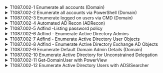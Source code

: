 <details>
<summary>T1087.002-1 Enumerate all accounts (Domain)
</summary>
<pre>$ NA </pre>
</details>
<details>
<summary>T1087.002-2 Enumerate all accounts via PowerShell (Domain)
</summary>
<pre>$ NA </pre>
</details>
<details>
<summary>T1087.002-3 Enumerate logged on users via CMD (Domain)
</summary>
<pre>$ NA </pre>
</details>
<details>
<summary>T1087.002-4 Automated AD Recon (ADRecon)
</summary>
<pre>$ NA </pre>
</details>
<details>
<summary>T1087.002-5 Adfind -Listing password policy
</summary>
<pre>$ NA </pre>
</details>
<details>
<summary>T1087.002-6 Adfind - Enumerate Active Directory Admins
</summary>
<pre>$ NA </pre>
</details>
<details>
<summary>T1087.002-7 Adfind - Enumerate Active Directory User Objects
</summary>
<pre>$ NA </pre>
</details>
<details>
<summary>T1087.002-8 Adfind - Enumerate Active Directory Exchange AD Objects
</summary>
<pre>$ NA </pre>
</details>
<details>
<summary>T1087.002-9 Enumerate Default Domain Admin Details (Domain)
</summary>
<pre>$ NA </pre>
</details>
<details>
<summary>T1087.002-10 Enumerate Active Directory for Unconstrained Delegation
</summary>
<pre>$ NA </pre>
</details>
<details>
<summary>T1087.002-11 Get-DomainUser with PowerView
</summary>
<pre>$ NA </pre>
</details>
<details>
<summary>T1087.002-12 Enumerate Active Directory Users with ADSISearcher
</summary>
<pre>$ NA </pre>
</details>
